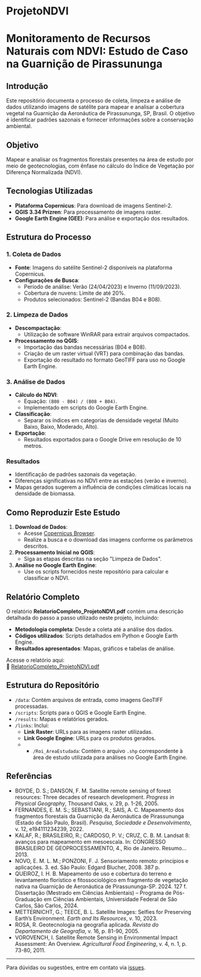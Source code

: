 # ProjetoNDVI
 
# Monitoramento de Recursos Naturais com NDVI: Estudo de Caso na Guarnição de Pirassununga

## Introdução
Este repositório documenta o processo de coleta, limpeza e análise de dados utilizando imagens de satélite para mapear e analisar a cobertura vegetal na Guarnição da Aeronáutica de Pirassununga, SP, Brasil. O objetivo é identificar padrões sazonais e fornecer informações sobre a conservação ambiental.

## Objetivo
Mapear e analisar os fragmentos florestais presentes na área de estudo por meio de geotecnologias, com ênfase no cálculo do Índice de Vegetação por Diferença Normalizada (NDVI).

## Tecnologias Utilizadas
- **Plataforma Copernicus**: Para download de imagens Sentinel-2.
- **QGIS 3.34 Prizren**: Para processamento de imagens raster.
- **Google Earth Engine (GEE)**: Para análise e exportação dos resultados.

## Estrutura do Processo
### 1. Coleta de Dados
- **Fonte**: Imagens do satélite Sentinel-2 disponíveis na plataforma Copernicus.
- **Configurações de Busca**:
  - Período de análise: Verão (24/04/2023) e Inverno (11/09/2023).
  - Cobertura de nuvens: Limite de até 20%.
  - Produtos selecionados: Sentinel-2 (Bandas B04 e B08).

### 2. Limpeza de Dados
- **Descompactação**:
  - Utilização de software WinRAR para extrair arquivos compactados.
- **Processamento no QGIS**:
  - Importação das bandas necessárias (B04 e B08).
  - Criação de um raster virtual (VRT) para combinação das bandas.
  - Exportação do resultado no formato GeoTIFF para uso no Google Earth Engine.

### 3. Análise de Dados
- **Cálculo do NDVI**:
  - Equação: `(B08 - B04) / (B08 + B04)`.
  - Implementado em scripts do Google Earth Engine.
- **Classificação**:
  - Separar os índices em categorias de densidade vegetal (Muito Baixo, Baixo, Moderado, Alto).
- **Exportação**:
  - Resultados exportados para o Google Drive em resolução de 10 metros.

### Resultados
- Identificação de padrões sazonais da vegetação.
- Diferenças significativas no NDVI entre as estações (verão e inverno).
- Mapas gerados sugerem a influência de condições climáticas locais na densidade de biomassa.

## Como Reproduzir Este Estudo
1. **Download de Dados**:
   - Acesse [Copernicus Browser](https://scihub.copernicus.eu/).
   - Realize a busca e o download das imagens conforme os parâmetros descritos.
2. **Processamento Inicial no QGIS**:
   - Siga as etapas descritas na seção "Limpeza de Dados".
3. **Análise no Google Earth Engine**:
   - Use os scripts fornecidos neste repositório para calcular e classificar o NDVI.
  
 ## Relatório Completo

O relatório **RelatorioCompleto_ProjetoNDVI.pdf** contém uma descrição detalhada do passo a passo utilizado neste projeto, incluindo:  
- **Metodologia completa**: Desde a coleta até a análise dos dados.  
- **Códigos utilizados**: Scripts detalhados em Python e Google Earth Engine.  
- **Resultados apresentados**: Mapas, gráficos e tabelas de análise.  

Acesse o relatório aqui:  
📄 [RelatorioCompleto_ProjetoNDVI.pdf](./RelatorioCompleto_ProjetoNDVI.pdf)

## Estrutura do Repositório
- `/data`: Contém arquivos de entrada, como imagens GeoTIFF processadas.
- `/scripts`: Scripts para o QGIS e Google Earth Engine.
- `/results`: Mapas e relatórios gerados.
- `/links`: Inclui:
  - **Link Raster**: URLs para as imagens raster utilizadas.
  - **Link Google Engine**: URLs para os produtos gerados.
  - - `/Roi_AreaEstudada`: Contém o arquivo `.shp` correspondente à área de estudo utilizada para análises no Google Earth Engine.
      
## Referências
- BOYDE, D. S.; DANSON, F. M. Satellite remote sensing of forest resources: Three decades of research development. *Progress in Physical Geography*, Thousand Oaks, v. 29, p. 1-26, 2005.
- FERNANDES, E. M. S.; SEBASTIANI, R.; SAIS, A. C. Mapeamento dos fragmentos florestais da Guarnição da Aeronáutica de Pirassununga (Estado de São Paulo, Brasil). *Pesquisa, Sociedade e Desenvolvimento*, v. 12, e194111234239, 2022.
- KALAF, R.; BRASILEIRO, R.; CARDOSO, P. V.; CRUZ, C. B. M. Landsat 8: avanços para mapeamento em mesoescala. In: CONGRESSO BRASILEIRO DE GEOPROCESSAMENTO, 4., Rio de Janeiro. Resumo... 2013.
- NOVO, E. M. L. M.; PONZONI, F. J. Sensoriamento remoto: princípios e aplicações. 3. ed. São Paulo: Edgard Blucher, 2008. 387 p.
- QUEIROZ, I. H. B. Mapeamento de uso e cobertura do terreno e levantamento florístico e fitossociológico em fragmento de vegetação nativa na Guarnição de Aeronáutica de Pirassununga-SP. 2024. 127 f. Dissertação (Mestrado em Ciências Ambientais) – Programa de Pós-Graduação em Ciências Ambientais, Universidade Federal de São Carlos, São Carlos, 2024.
- METTERNICHT, G.; TEECE, B. L. Satellite Images: Selfies for Preserving Earth’s Environment. *Earth and Its Resources*, v. 10, 2023.
- ROSA, R. Geotecnologia na geografia aplicada. *Revista do Departamento de Geografia*, v. 16, p. 81-90, 2005.
- VOROVENCH, I. Satellite Remote Sensing in Environmental Impact Assessment: An Overview. *Agricultural Food Engineering*, v. 4, n. 1, p. 73-80, 2011.

---
Para dúvidas ou sugestões, entre em contato via [issues](https://github.com/seu-repositorio/issues).
